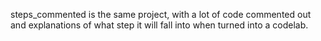steps_commented is the same project, with a lot of code commented out and explanations of what step it will fall into when turned into a codelab.